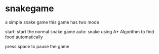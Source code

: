 # snakegame

a simple snake game 
this game has two mode

start: start the normal snake game
auto: snake using A* Algorithm to find food automatically

press space to pause the game
